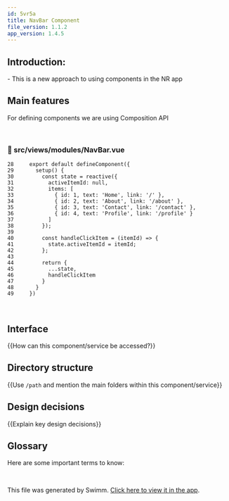 ```yaml
---
id: 5vr5a
title: NavBar Component
file_version: 1.1.2
app_version: 1.4.5
---
```


## Introduction:<br/>
\- This is a new approach to using components in the NR app

## Main features

For defining components we are using Composition API

<br/>


<!-- NOTE-swimm-snippet: the lines below link your snippet to Swimm -->
### 📄 src/views/modules/NavBar.vue
```vue
28     export default defineComponent({
29       setup() {
30         const state = reactive({
31           activeItemId: null,
32           items: [
33             { id: 1, text: 'Home', link: '/' },
34             { id: 2, text: 'About', link: '/about' },
35             { id: 3, text: 'Contact', link: '/contact' },
36             { id: 4, text: 'Profile', link: '/profile' }
37           ]
38         });
39     
40         const handleClickItem = (itemId) => {
41           state.activeItemId = itemId; 
42         };
43     
44         return {
45           ...state,
46           handleClickItem
47         }
48       }
49     })
```

<br/>

## Interface

{{How can this component/service be accessed?}}

## Directory structure

{{Use `/path` and mention the main folders within this component/service}}

## Design decisions

{{Explain key design decisions}}

## Glossary

Here are some important terms to know:

<br/>

This file was generated by Swimm. [Click here to view it in the app](/repos/Z2l0aHViJTNBJTNBbnVjbGVhci1yZWFjdG9yJTNBJTNBUm9ib1JvYm8xMg==/docs/5vr5a).
